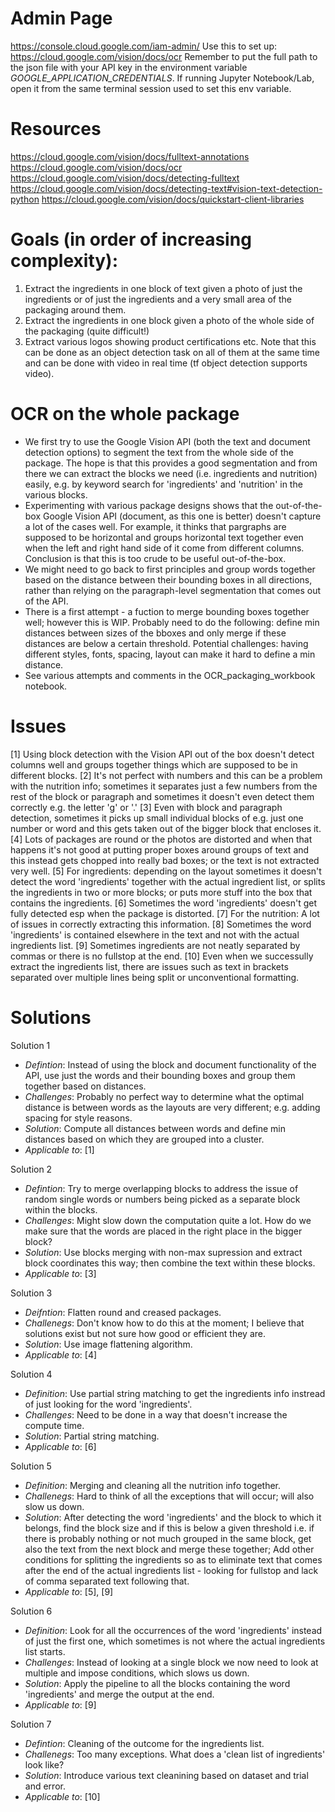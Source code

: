 # Admin Page

https://console.cloud.google.com/iam-admin/
Use this to set up: 
https://cloud.google.com/vision/docs/ocr
Remember to put the full path to the json file with your API key in the environment variable *GOOGLE_APPLICATION_CREDENTIALS*. If running Jupyter Notebook/Lab, open it from the same terminal session used to set this env variable. 

# Resources 
https://cloud.google.com/vision/docs/fulltext-annotations
https://cloud.google.com/vision/docs/ocr
https://cloud.google.com/vision/docs/detecting-fulltext
https://cloud.google.com/vision/docs/detecting-text#vision-text-detection-python
https://cloud.google.com/vision/docs/quickstart-client-libraries


# Goals (in order of increasing complexity): 
1. Extract the ingredients in one block of text given a photo of just the ingredients or of just the ingredients and a very small area of the packaging around them. 
2. Extract the ingredients in one block given a photo of the whole side of the packaging (quite difficult!) 
3. Extract various logos showing product certifications etc. Note that this can be done as an object detection task on all of them at the same time and can be done with video in real time (tf object detection supports video). 



# OCR on the whole package 
- We first try to use the Google Vision API (both the text and document detection options) to segment the text from the whole side of the package. The hope is that this provides a good segmentation and from there we can extract the blocks we need (i.e. ingredients and nutrition) easily, e.g. by keyword search for 'ingredients' and 'nutrition' in the various blocks. 
- Experimenting with various package designs shows that the out-of-the-box Google Vision API (document, as this one is better) doesn't capture a lot of the cases well. For example, it thinks that pargraphs are supposed to be horizontal and groups horizontal text together even when the left and right hand side of it come from different columns. Conclusion is that this is too crude to be useful out-of-the-box. 
- We might need to go back to first principles and group words together based on the distance between their bounding boxes in all directions, rather than relying on the paragraph-level segmentation that comes out of the API. 
- There is a first attempt - a fuction to merge bounding boxes together well; however this is WIP. Probably need to do the following: define min distances between sizes of the bboxes and only merge if these distances are below a certain threshold. Potential challenges: having different styles, fonts, spacing, layout can make it hard to define a min distance. 
- See various attempts and comments in the OCR_packaging_workbook notebook. 


# Issues
[1] Using block detection with the Vision API out of the box doesn't detect columns well and groups together things which are supposed to be in different blocks.
[2] It's not perfect with numbers and this can be a problem with the nutrition info; sometimes it separates just a few numbers from the rest of the block or paragraph  and sometimes it doesn't even detect them correctly e.g. the letter 'g' or '.' 
[3] Even with block and paragraph detection, sometimes it picks up small individual blocks of e.g. just one number or word and this gets taken out of the bigger block that encloses it.
[4] Lots of packages are round or the photos are distorted and when that happens it's not good at putting proper boxes around groups of text and this instead gets chopped into really bad boxes; or the text is not extracted very well. 
[5] For ingredients: depending on the layout sometimes it doesn't detect the word 'ingredients' together with the actual ingredient list, or splits the ingredients in two or more blocks; or puts more stuff into the box that contains the ingredients. 
[6] Sometimes the word 'ingredients' doesn't get fully detected esp when the package is distorted. 
[7] For the nutrition: A lot of issues in correctly extracting this information. 
[8] Sometimes the word 'ingredients' is contained elsewhere in the text and not with the actual ingredients list. 
[9] Sometimes ingredients are not neatly separated by commas or there is no fullstop at the end. 
[10] Even when we successully extract the ingredients list, there are issues such as text in brackets separated over multiple lines being split or unconventional formatting.


# Solutions

Solution 1
- *Defintion*: Instead of using the block and document functionality of the API, use just the words and their bounding boxes and group them together based on distances. 
- *Challenges*: Probably no perfect way to determine what the optimal distance is between words as the layouts are very different; e.g. adding spacing for style reasons. 
- *Solution*: Compute all distances between words and define min distances based on which they are grouped into a cluster. 
- *Applicable to*: [1]

Solution 2 
- *Defintion*: Try to merge overlapping blocks to address the issue of random single words or numbers being picked as a separate block within the blocks. 
- *Challenges*: Might slow down the computation quite a lot. How do we make sure that the words are placed in the right place in the bigger block? 
- *Solution*: Use blocks merging with non-max supression and extract block coordinates this way; then combine the text within these blocks. 
- *Applicable to*: [3]

Solution 3 
- *Deifntion*: Flatten round and creased packages. 
- *Challenegs*: Don't know how to do this at the moment; I believe that solutions exist but not sure how good or efficient they are. 
- *Solution*: Use image flattening algorithm. 
- *Applicable to*: [4]

Solution 4 
- *Definition*: Use partial string matching to get the ingredients info instread of just looking for the word 'ingredients'.
- *Challenges*: Need to be done in a way that doesn't increase the compute time. 
- *Solution*: Partial string matching.
- *Applicable to*: [6]

Solution 5 
- *Definition*: Merging and cleaning all the nutrition info together. 
- *Challenegs*: Hard to think of all the exceptions that will occur; will also slow us down. 
- *Solution*: After detecting the word 'ingredients' and the block to which it belongs, find the block size and if this is below a given threshold i.e. if there is probably nothing or not much grouped in the same block, get also the text from the next block and merge these together; Add other conditions for splitting the ingredients so as to eliminate text that comes after the end of the actual ingredients list - looking for fullstop and lack of comma separated text following that. 
- *Applicable to*: [5], [9]

Solution 6 
- *Definition*: Look for all the occurrences of the word 'ingredients' instead of just the first one, which sometimes is not where the actual ingredients list starts. 
- *Challenges*: Instead of looking at a single block we now need to look at multiple and impose conditions, which slows us down. 
- *Solution*: Apply the pipeline to all the blocks containing the word 'ingredients' and merge the output at the end. 
- *Applicable to*: [9]


Solution 7 
- *Defintion*: Cleaning of the outcome for the ingredients list. 
- *Challenegs*: Too many exceptions. What does a 'clean list of ingredients' look like? 
- *Solution*: Introduce various text cleanining based on dataset and trial and error. 
- *Applicable to*: [10]
